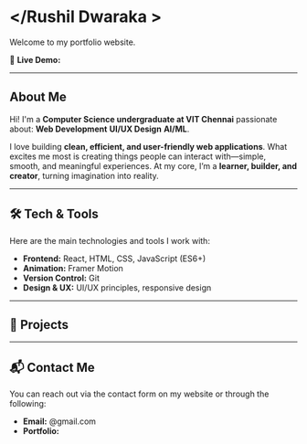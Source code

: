 # </Rushil Dwaraka >

Welcome to my portfolio website.

🔗 **Live Demo:** 

---

## About Me

Hi! I'm a **Computer Science undergraduate at VIT Chennai**
passionate about:
**Web Development**
**UI/UX Design**
**AI/ML**.  

I love building **clean, efficient, and user-friendly web applications**. What excites me most is creating things people can interact with—simple, smooth, and meaningful experiences. At my core, I’m a **learner, builder, and creator**, turning imagination into reality.

---

## 🛠️ Tech & Tools

Here are the main technologies and tools I work with:

- **Frontend:** React, HTML, CSS, JavaScript (ES6+)
- **Animation:** Framer Motion
- **Version Control:** Git
- **Design & UX:** UI/UX principles, responsive design

---
## 💼 Projects
---

## 📬 Contact Me

You can reach out via the contact form on my website or through the following:  

- **Email:** @gmail.com
- **Portfolio:** 
